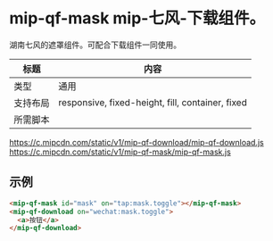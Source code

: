 # mip-qf-mask mip-七风-下载组件。

湖南七风的遮罩组件。可配合下载组件一同使用。

标题|内容
----|----
类型|通用
支持布局|responsive, fixed-height, fill, container, fixed
所需脚本|
https://c.mipcdn.com/static/v1/mip-qf-download/mip-qf-download.js
https://c.mipcdn.com/static/v1/mip-qf-mask/mip-qf-mask.js<br />

## 示例

```html
<mip-qf-mask id="mask" on="tap:mask.toggle"></mip-qf-mask>
<mip-qf-download on="wechat:mask.toggle">
  <a>按钮</a>
</mip-qf-download>
```
